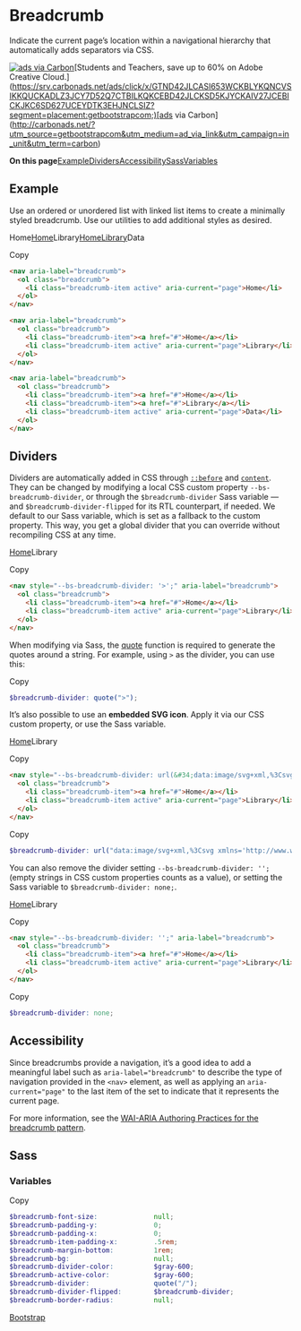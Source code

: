 # Breadcrumb

Indicate the current page’s location within a navigational hierarchy that automatically adds separators via CSS.

[![ads via Carbon](https://cdn4.buysellads.net/uu/1/41334/1550855401-cc_light.png)](https://srv.carbonads.net/ads/click/x/GTND42JLCASI653WCKBLYKQNCVSIKKQUCKADLZ3JCY7D52Q7CTBILKQKCEBD42JLCKSD5KJYCKAIV27JCEBICKJKC6SD627UCEYDTK3EHJNCLSIZ?segment=placement:getbootstrapcom;)[Students and Teachers, save up to 60% on Adobe Creative Cloud.](https://srv.carbonads.net/ads/click/x/GTND42JLCASI653WCKBLYKQNCVSIKKQUCKADLZ3JCY7D52Q7CTBILKQKCEBD42JLCKSD5KJYCKAIV27JCEBICKJKC6SD627UCEYDTK3EHJNCLSIZ?segment=placement:getbootstrapcom;)[ads via Carbon](http://carbonads.net/?utm_source=getbootstrapcom&utm_medium=ad_via_link&utm_campaign=in_unit&utm_term=carbon)

**On this page**[Example](https://getbootstrap.com/docs/5.0/components/breadcrumb/#example)[Dividers](https://getbootstrap.com/docs/5.0/components/breadcrumb/#dividers)[Accessibility](https://getbootstrap.com/docs/5.0/components/breadcrumb/#accessibility)[Sass](https://getbootstrap.com/docs/5.0/components/breadcrumb/#sass)[Variables](https://getbootstrap.com/docs/5.0/components/breadcrumb/#variables)

## Example

Use an ordered or unordered list with linked list items to create a minimally styled breadcrumb. Use our utilities to add additional styles as desired.

Home[Home](https://getbootstrap.com/docs/5.0/components/breadcrumb/#)Library[Home](https://getbootstrap.com/docs/5.0/components/breadcrumb/#)[Library](https://getbootstrap.com/docs/5.0/components/breadcrumb/#)Data

Copy

```html
<nav aria-label="breadcrumb">
  <ol class="breadcrumb">
    <li class="breadcrumb-item active" aria-current="page">Home</li>
  </ol>
</nav>

<nav aria-label="breadcrumb">
  <ol class="breadcrumb">
    <li class="breadcrumb-item"><a href="#">Home</a></li>
    <li class="breadcrumb-item active" aria-current="page">Library</li>
  </ol>
</nav>

<nav aria-label="breadcrumb">
  <ol class="breadcrumb">
    <li class="breadcrumb-item"><a href="#">Home</a></li>
    <li class="breadcrumb-item"><a href="#">Library</a></li>
    <li class="breadcrumb-item active" aria-current="page">Data</li>
  </ol>
</nav>
```

## Dividers

Dividers are automatically added in CSS through [`::before`](https://developer.mozilla.org/en-US/docs/Web/CSS/::before) and [`content`](https://developer.mozilla.org/en-US/docs/Web/CSS/content). They can be changed by modifying a local CSS custom property `--bs-breadcrumb-divider`, or through the `$breadcrumb-divider` Sass variable — and `$breadcrumb-divider-flipped` for its RTL counterpart, if needed. We default to our Sass variable, which is set as a fallback to the custom property. This way, you get a global divider that you can override without recompiling CSS at any time.

[Home](https://getbootstrap.com/docs/5.0/components/breadcrumb/#)Library

Copy

```html
<nav style="--bs-breadcrumb-divider: '>';" aria-label="breadcrumb">
  <ol class="breadcrumb">
    <li class="breadcrumb-item"><a href="#">Home</a></li>
    <li class="breadcrumb-item active" aria-current="page">Library</li>
  </ol>
</nav>
```

When modifying via Sass, the [quote](https://sass-lang.com/documentation/modules/string#quote) function is required to generate the quotes around a string. For example, using `>` as the divider, you can use this:

Copy

```scss
$breadcrumb-divider: quote(">");
```

It’s also possible to use an **embedded SVG icon**. Apply it via our CSS custom property, or use the Sass variable.

[Home](https://getbootstrap.com/docs/5.0/components/breadcrumb/#)Library

Copy

```html
<nav style="--bs-breadcrumb-divider: url(&#34;data:image/svg+xml,%3Csvg xmlns='http://www.w3.org/2000/svg' width='8' height='8'%3E%3Cpath d='M2.5 0L1 1.5 3.5 4 1 6.5 2.5 8l4-4-4-4z' fill='currentColor'/%3E%3C/svg%3E&#34;);" aria-label="breadcrumb">
  <ol class="breadcrumb">
    <li class="breadcrumb-item"><a href="#">Home</a></li>
    <li class="breadcrumb-item active" aria-current="page">Library</li>
  </ol>
</nav>
```

Copy

```scss
$breadcrumb-divider: url("data:image/svg+xml,%3Csvg xmlns='http://www.w3.org/2000/svg' width='8' height='8'%3E%3Cpath d='M2.5 0L1 1.5 3.5 4 1 6.5 2.5 8l4-4-4-4z' fill='currentColor'/%3E%3C/svg%3E");
```

You can also remove the divider setting `--bs-breadcrumb-divider: '';` (empty strings in CSS custom properties counts as a value), or setting the Sass variable to `$breadcrumb-divider: none;`.

[Home](https://getbootstrap.com/docs/5.0/components/breadcrumb/#)Library

Copy

```html
<nav style="--bs-breadcrumb-divider: '';" aria-label="breadcrumb">
  <ol class="breadcrumb">
    <li class="breadcrumb-item"><a href="#">Home</a></li>
    <li class="breadcrumb-item active" aria-current="page">Library</li>
  </ol>
</nav>
```

Copy

```scss
$breadcrumb-divider: none;
```

## Accessibility

Since breadcrumbs provide a navigation, it’s a good idea to add a meaningful label such as `aria-label="breadcrumb"` to describe the type of navigation provided in the `<nav>` element, as well as applying an `aria-current="page"` to the last item of the set to indicate that it represents the current page.

For more information, see the [WAI-ARIA Authoring Practices for the breadcrumb pattern](https://www.w3.org/TR/wai-aria-practices/#breadcrumb).

## Sass

### Variables

Copy

```scss
$breadcrumb-font-size:              null;
$breadcrumb-padding-y:              0;
$breadcrumb-padding-x:              0;
$breadcrumb-item-padding-x:         .5rem;
$breadcrumb-margin-bottom:          1rem;
$breadcrumb-bg:                     null;
$breadcrumb-divider-color:          $gray-600;
$breadcrumb-active-color:           $gray-600;
$breadcrumb-divider:                quote("/");
$breadcrumb-divider-flipped:        $breadcrumb-divider;
$breadcrumb-border-radius:          null;
```

[Bootstrap](https://getbootstrap.com/)

 